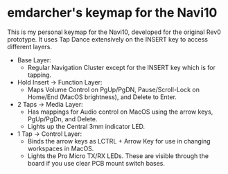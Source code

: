 # emdarcher's keymap for the Navi10

This is my personal keymap for the Navi10, developed for the original Rev0 prototype. It uses Tap Dance extensively on the INSERT key to access different layers.

- Base Layer: 
  * Regular Navigation Cluster except for the INSERT key which is for tapping.
- Hold Insert -> Function Layer: 
  * Maps Volume Control on PgUp/PgDN, Pause/Scroll-Lock on Home/End (MacOS brightness), and Delete to Enter. 
- 2 Taps -> Media Layer: 
  * Has mappings for Audio control on MacOS using the arrow keys, PgUp/PgDn, and Delete.
  * Lights up the Central 3mm indicator LED.
- 1 Tap -> Control Layer: 
  * Binds the arrow keys as LCTRL + Arrow Key for use in changing workspaces in MacOS.
  * Lights the Pro Micro TX/RX LEDs. These are visible through the board if you use clear PCB mount switch bases.


